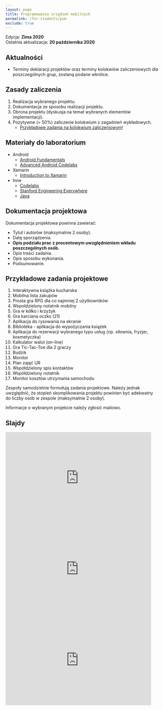 ```yaml
---
layout: page
title: Programowanie urządzeń mobilnych
permalink: /for-students/pum
exclude: true
---
```


Edycja: **Zima 2020** <br>
Ostatnia aktualizacja: **20 października 2020**

## Aktualności

* Terminy deklaracji projektów oraz terminy kolokwiów zaliczeniowych
dla poszczególnych grup, zostaną podane wkrótce. 

<!--
# Informacje
Na tej stronie znajdują się również informacje dotyczące przedmiotów:
1. Programowanie aplikacji na urządzenia mobilne (PAUM)
1. Programowanie urządzeń mobilnych (AUM)
1. Bazy danych dla urządzań mobilnych (BDUM).
-->

## Zasady zaliczenia

1. Realizacja wybranego projektu.
2. Dokumentacja ze sposobu realizacji projektu.
3. Obrona projektu (dyskusja na temat wybranych elementów implementacji).
4. Pozytywne (> 50%) zaliczenie kolokwium z zagadnień wykładowych.
    * [Przykładowe zadania na kolokwium zaliczeniowym](iswddum-test.html.pdf)!

## Materiały do laboratorium

* Android
  * [Android Fundamentals](https://codelabs.developers.google.com/codelabs/android-training-welcome/index.html)
  * [Advanced Android Codelabs](https://codelabs.developers.google.com/advanced-android-training/)
* Xamarin
  * [Introduction to Xamarin](https://onedrive.live.com/view.aspx?resid=E5EDEAE8DF1FB78D!337&ithint=file%2cpptx&authkey=!AIwpsndBssZ07Uk)
* Inne
  * [Codelabs](https://codelabs.developers.google.com/)
  * [Stanford Engineering Everywhere](https://see.stanford.edu/Course/CS106A)
  * [Java](https://www.youtube.com/watch?v=vi8LlwJaBJY&list=PL6nth5sRD25g_M_OgsMQgYIrESzzkGLME)

## Dokumentacja projektowa

Dokumentacja projektowa powinna zawierać:

* Tytuł i autorów (maksymalnie 2 osoby).
* Datę sporządzenia.
* **Opis podziału prac z procentowym uwzględnieniem wkładu poszczególnych osób.**
* Opis treści zadania.
* Opis sposobu wykonania.
* Podsumowanie.

## Przykładowe zadania projektowe

1. Interaktywna książka kucharska
1. Mobilna lista zakupów
1. Prosta gra RPG dla co najmniej 2 użytkowników
1. Wspoldzielony notatnik mobilny
1. Gra w kółko i krzyżyk
1. Gra karciana oczko (21)
1. Aplikacja do rysowania na ekranie
1. Biblioteka - aplikacja do wypożyczania książek
1. Aplikacja do rezerwacji wybranego typu usług (np. siłownia, fryzjer, kosmetyczka)
1. Kalkulator walut (on-line)
1. Gra Tic-Tac-Toe dla 2 graczy
1. Budzik
1. Monitor 
1. Plan zajęć UR
1. Współdzielony spis kontaktów
1. Współdzielony notatnik
1. Monitor kosztów utrzymania samochodu

<!--
## Zadania sugerowane dla ISWDUM

Wszystkie poniższe hasła dotyczą implementacji aplikacji mobilnej.

1. Rozpoznawanie znaków Braille'a.
2. Rozpoznawanie twarzy.
3. Rozpoznawanie zwierząt.
4. Rozpoznawanie logotypów samochodowych.
5. Rozpoznawanie numerów tablic samochodowych.
6. Gra "kółko-krzyżyk".
7. Gra "czwórki".
8. Rozpoznawanie alfabetu Morse'a.
9. Gra black-jack.
10. Rozpoznwanie cyfr.
11. Koszyk zakupów *wspomagana* algorytmem Aprori.

Wybóru projektu i przypisania do grupy (maks. 4 osoby) należy dokonać za pośrednictwem niniejszej [strony](https://docs.google.com/document/d/1Staq5cOUFPbYqUcYeGhE9Ud1m0UjzZQrx8_y3uwIHoU/edit?usp=sharing).
-->

Zespoły samodzielnie formułują zadania projektowe. Należy jednak
uwzględnić, że stopień skomplikowania projektu powinien być adekwatny
do liczby osób w zespole (maksymalnie 2 osoby).

Informacje o wybranym projekcie należy zgłosić mailowo.

<!-- Ponadto, na drugich
zajęciach laboratoryjnych należy przedłożyć specyfikację proponowanego
projektu według szablonu dostępnego [tutaj](https://docs.google.com/document/d/1ZgnGpDfW4oCgnLDqLSuICZSqbFZmUX68mx57CsO5d9s/edit?usp=sharing).
-->

## Slajdy

<!--
## Wybrane algorytmy sztucznej inteligencji

<iframe src="https://docs.google.com/presentation/d/e/2PACX-1vQW-B-nhI5dCnK3ciU4PVtbzEaCTE8IV6mo7UhNvIdZPEsyf0nmfV0Qllb22jSurVE3mZXn2DeCvo47/embed?start=false&loop=false&delayms=3000" frameborder="0" width="480" height="299" allowfullscreen="true" mozallowfullscreen="true" webkitallowfullscreen="true"></iframe>

<iframe src="https://docs.google.com/presentation/d/1YcFSRv1QLtb04Fa-Hwp1g7S6XEwWqXWwQgrvPgKfzo4/embed?start=false&loop=false&delayms=3000" frameborder="0" width="480" height="299" allowfullscreen="true" mozallowfullscreen="true" webkitallowfullscreen="true"></iframe>

<iframe src="https://docs.google.com/presentation/d/1_k9N8-8shEE0kW2anQD7ZHOo-d3wzc36F9q2i5vsBJ0/embed?start=false&loop=false&delayms=3000" frameborder="0" width="480" height="299" allowfullscreen="true" mozallowfullscreen="true" webkitallowfullscreen="true"></iframe>

<iframe src="https://docs.google.com/presentation/d/e/2PACX-1vSCX4AwzpLNs8c_pSI3gUlIOak0c3HsCRfwhm7PBaME97dFTTpoebq4hIFz1Njnu_8cue_5wLqNqRc0/embed?start=false&loop=false&delayms=3000" frameborder="0" width="480" height="299" allowfullscreen="true" mozallowfullscreen="true" webkitallowfullscreen="true"></iframe>

<iframe src="https://docs.google.com/presentation/d/1Tr8lpgEvjKWYgDdio2sM47CUF1DPd0b_Q9wK4R_tCcs/embed?start=false&loop=false&delayms=3000" frameborder="0" width="480" height="299" allowfullscreen="true" mozallowfullscreen="true" webkitallowfullscreen="true"></iframe>

## Programowanie w systemie Android
-->

<iframe src="https://docs.google.com/presentation/d/e/2PACX-1vSy8dpgS0_gu06WAS7I75eEMTZb8pToArx0by9aXU-ituG6KLyjyYOrxokXtqumvHyZQFVX4IFu5RV4/embed?start=false&loop=false&delayms=3000" frameborder="0" width="480" height="299" allowfullscreen="true" mozallowfullscreen="true" webkitallowfullscreen="true"></iframe>

<iframe src="https://docs.google.com/presentation/d/13BKQP8dcqPHNSJXZTYrf2bpEoLJHM7tAcPYA369PeCc/embed?start=false&loop=false&delayms=3000" frameborder="0" width="480" height="299" allowfullscreen="true" mozallowfullscreen="true" webkitallowfullscreen="true"></iframe>

<iframe src="https://docs.google.com/presentation/d/1lLJL2lIDV5aM5yBJWEsIwSKgKXlUFmlRuve1kZeqApk/embed?start=false&loop=false&delayms=3000" frameborder="0" width="480" height="299" allowfullscreen="true" mozallowfullscreen="true" webkitallowfullscreen="true"></iframe>
